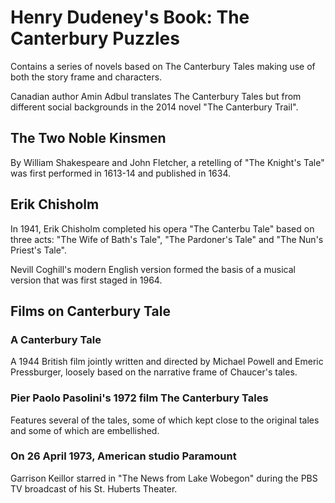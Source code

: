 # Henry Dudeney's Book: The Canterbury Puzzles

Contains a series of novels based on The Canterbury Tales making use of both the story frame and characters.

Canadian author Amin Adbul translates The Canterbury Tales but from different social backgrounds in the 2014 novel "The Canterbury Trail".

## The Two Noble Kinsmen

By William Shakespeare and John Fletcher, a retelling of "The Knight's Tale" was first performed in 1613-14 and published in 1634.

## Erik Chisholm

In 1941, Erik Chisholm completed his opera "The Canterbu Tale" based on three acts: "The Wife of Bath's Tale", "The Pardoner's Tale" and "The Nun's Priest's Tale".

Nevill Coghill's modern English version formed the basis of a musical version that was first staged in 1964.

## Films on Canterbury Tale

### A Canterbury Tale

A 1944 British film jointly written and directed by Michael Powell and Emeric Pressburger, loosely based on the narrative frame of Chaucer's tales.

### Pier Paolo Pasolini's 1972 film The Canterbury Tales

Features several of the tales, some of which kept close to the original tales and some of which are embellished.

### On 26 April 1973, American studio Paramount

Garrison Keillor starred in "The News from Lake Wobegon" during the PBS TV broadcast of his St. Huberts Theater.